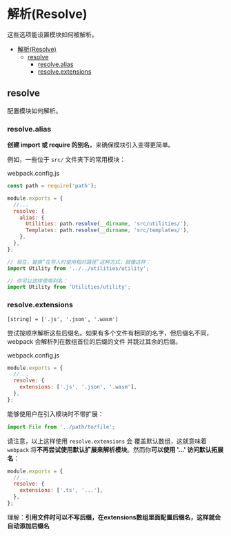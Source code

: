 # 解析(Resolve)

这些选项能设置模块如何被解析。

- [解析(Resolve)](#解析resolve)
  - [resolve](#resolve)
    - [resolve.alias](#resolvealias)
    - [resolve.extensions](#resolveextensions)

## resolve

配置模块如何解析。

### resolve.alias

**创建 import 或 require 的别名**，来确保模块引入变得更简单。

例如，一些位于 `src/` 文件夹下的常用模块：

webpack.config.js

```js
const path = require('path');

module.exports = {
  //...
  resolve: {
    alias: {
      Utilities: path.resolve(__dirname, 'src/utilities/'),
      Templates: path.resolve(__dirname, 'src/templates/'),
    },
  },
};
```

```js
// 现在，替换“在导入时使用相对路径”这种方式，就像这样：
import Utility from '../../utilities/utility';

// 你可以这样使用别名：
import Utility from 'Utilities/utility';
```

### resolve.extensions

`[string] = ['.js', '.json', '.wasm']`

尝试按顺序解析这些后缀名。如果有多个文件有相同的名字，但后缀名不同，webpack 会解析列在数组首位的后缀的文件 并跳过其余的后缀。

webpack.config.js

```js
module.exports = {
  //...
  resolve: {
    extensions: ['.js', '.json', '.wasm'],
  },
};
```

能够使用户在引入模块时不带扩展：

```js
import File from '../path/to/file';
```

请注意，以上这样使用 `resolve.extensions` 会 覆盖默认数组，这就意味着 `webpack` 将**不再尝试使用默认扩展来解析模块**。然而你**可以使用 '...' 访问默认拓展名**：

```js
module.exports = {
  //...
  resolve: {
    extensions: ['.ts', '...'],
  },
};
```

理解：**引用文件时可以不写后缀，在extensions数组里面配置后缀名，这样就会自动添加后缀名**
